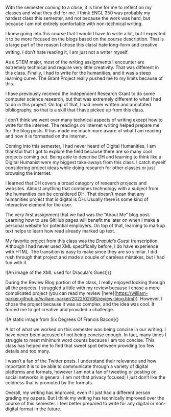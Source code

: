 With the semester coming to a close, it is time for me to reflect on my classes and what they did for me. I think ENGL 350 was probably my hardest class this semester, and not because the work was hard, but because I am not entirely comfortable with non-technical writing.

I knew going into this course that I would I have to write a lot, but I expected it to be more focused on the blogs based on the course description. That is a large part of the reason I chose this class&#150;I hate long-form and creative writing. I don’t hate reading it, I am just not a writer myself.

As a STEM major, most of the writing assignments I encounter are extremely technical and require very little creativity. That was different in this class. Finally, I had to write for the humanities, and it was a steep learning curve. The Grant Project really pushed me to my limits because of this. 

I have previously received the Independent Research Grant to do some computer science research, but that was extremely different to what I had to do in this project. On top of that, I had never written and annotated bibliography, so that is a skill that I have picked up from this class.

I don’t think we went over many technical aspects of writing except how to write for the internet. The readings on internet writing helped prepare me for the blog posts. It has made me much more aware of what I am reading and how it is formatted on the internet.

Coming into this semester, I had never heard of Digital Humanities. I am thankful that I got to explore the field because there are so many cool projects coming out. Being able to describe DH and learning to think like a Digital Humanist were my biggest take-aways from this class. I catch myself considering project ideas while doing research for other classes or just browsing the internet. 

I learned that DH covers a broad category of research projects and websites. Almost anything that combines technology with a subject from the humanities can be considered DH. That doesn’t mean that any humanities project that is digital is DH. Usually there is some kind of interactive element for the user.

The very first assignment that we had was the “About Me” blog post. Learning how to use GitHub pages will benefit me later on when I make a personal website for potential employers. On top of that, learning to markup text helps to learn how read already marked up text.

My favorite project from this class was the _Dracula’s Guest_ transcription. Although I had never used XML specifically before, I do have experience with HTML. The transition is easy to make since they are so similar. I did rush through that project and made a couple of careless mistakes, but I had fun with it.

![An image of the XML used for Dracula's Guest]{}

During the Review Blog portion of the class, I really enjoyed looking through all the projects. I struggled a little with my review because I chose a more complicated project (you can read my review [here]{https://william-parker.github.io/william-parker/2022/02/06/review-blog.html}). However, I chose the project because it was so complex, and the idea was cool. It forced me to get creative and provided a challenge.

![A static image from Six Degrees Of Francis Bacon]{}

A lot of what we worked on this semester was being concise in our writing. I have never been accused of not being concise enough. In fact, many times I struggle to meet minimum word counts because I am too concise. This class has helped me to find that sweet spot between providing too few details and too many.

I wasn’t a fan of the Twitter posts. I understand their relevance and how important it is to be able to communicate through a variety of digital platforms and formats, however I am not a fan of tweeting or posting on social networks in general. I am not that privacy focused; I just don’t like the coldness that is promoted by the formats.

Overall, my writing has improved, even if I just had a different person grading my papers. But I think my writing has technically improved over the course of this semester. I feel better prepared to write for any digital or non-digital format in the future.

